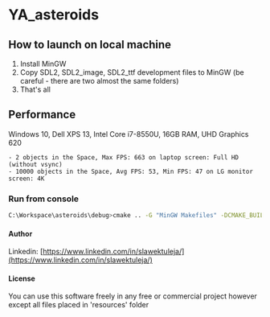 
# YA_asteroids

## How to launch on local machine

1. Install MinGW
2. Copy SDL2, SDL2_image, SDL2_ttf development files to MinGW (be careful - there are two almost the same folders)
3. That's all

## Performance

Windows 10, Dell XPS 13, Intel Core i7-8550U, 16GB RAM, UHD Graphics 620

    - 2 objects in the Space, Max FPS: 663 on laptop screen: Full HD (without vsync)
    - 10000 objects in the Space, Avg FPS: 53, Min FPS: 47 on LG monitor screen: 4K

### Run from console

```bash
C:\Workspace\asteroids\debug>cmake .. -G "MinGW Makefiles" -DCMAKE_BUILD_TYPE=Debug && make -j 4 && asteroids.exe
```

#### Author

Linkedin: [https://www.linkedin.com/in/slawektuleja/](https://www.linkedin.com/in/slawektuleja/)

#### License

You can use this software freely in any free or commercial project however except all files placed in 'resources' folder
